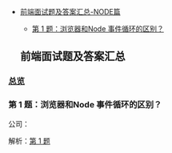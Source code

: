 - [前端面试题及答案汇总-NODE篇](#%E5%89%8D%E7%AB%AF%E9%9D%A2%E8%AF%95%E9%A2%98%E5%8F%8A%E7%AD%94%E6%A1%88%E6%B1%87%E6%80%BB)
  - [第 1 题：浏览器和Node 事件循环的区别？](#%E7%AC%AC-1-%E9%A2%98%E6%B5%8F%E8%A7%88%E5%99%A8%E5%92%8Cnode-%E4%BA%8B%E4%BB%B6%E5%BE%AA%E7%8E%AF%E7%9A%84%E5%8C%BA%E5%88%AB)



  ## 前端面试题及答案汇总

### [总览](https://github.com/lotosv2010/front-end-summary/issues?q=is%3Aopen+is%3Aissue+label%3ANODE+label%3Ainterview)

### 第 1 题：浏览器和Node 事件循环的区别？

公司：

解析：[第 1 题](https://github.com/lotosv2010/front-end-summary/issues/59)

<br/>
